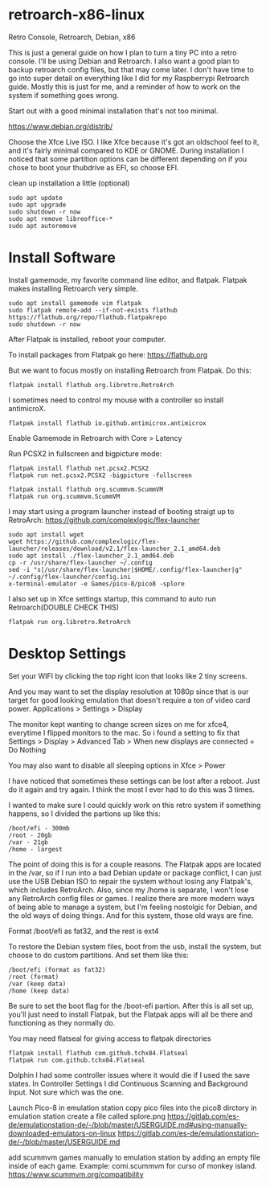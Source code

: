 # retroarch-x86-linux
Retro Console, Retroarch, Debian, x86

This is just a general guide on how I plan to turn a tiny PC into a retro console.  I'll be using Debian and Retroarch.  I also want a good plan to backup retroarch config files, but that may come later.  I don't have time to go into super detail on everything like I did for my Raspberrypi Retroarch guide.  Mostly this is just for me, and a reminder of how to work on the system if something goes wrong.

Start out with a good minimal installation that's not too minimal. 

https://www.debian.org/distrib/

Choose the Xfce Live ISO.  I like Xfce because it's got an oldschool feel to it, and it's fairly minimal compared to KDE or GNOME.  During installation I noticed that some partition options can be different depending on if you chose to boot your thubdrive as EFI, so choose EFI.

clean up installation a little (optional)

```
sudo apt update
sudo apt upgrade
sudo shutdown -r now
sudo apt remove libreoffice-*
sudo apt autoremove
```
# Install Software
Install gamemode, my favorite command line editor, and flatpak.  Flatpak makes installing Retroarch very simple.
```
sudo apt install gamemode vim flatpak
sudo flatpak remote-add --if-not-exists flathub https://flathub.org/repo/flathub.flatpakrepo
sudo shutdown -r now
```

After Flatpak is installed, reboot your computer.

To install packages from Flatpak go here:
https://flathub.org


But we want to focus mostly on installing Retroarch from Flatpak.  Do this:
```
flatpak install flathub org.libretro.RetroArch
```
I sometimes need to control my mouse with a controller so install antimicroX.
```
flatpak install flathub io.github.antimicrox.antimicrox
```
Enable Gamemode in Retroarch with Core > Latency

Run PCSX2 in fullscreen and bigpicture mode:
```
flatpak install flathub net.pcsx2.PCSX2
flatpak run net.pcsx2.PCSX2 -bigpicture -fullscreen

flatpak install flathub org.scummvm.ScummVM
flatpak run org.scummvm.ScummVM
```

I may start using a program launcher instead of booting straigt up to RetroArch:
https://github.com/complexlogic/flex-launcher
```
sudo apt install wget
wget https://github.com/complexlogic/flex-launcher/releases/download/v2.1/flex-launcher_2.1_amd64.deb
sudo apt install ./flex-launcher_2.1_amd64.deb
cp -r /usr/share/flex-launcher ~/.config
sed -i "s|/usr/share/flex-launcher|$HOME/.config/flex-launcher|g" ~/.config/flex-launcher/config.ini
x-terminal-emulator -e Games/pico-8/pico8 -splore
```


I also set up in Xfce settings startup, this command to auto run Retroarch(DOUBLE CHECK THIS)
```
flatpak run org.libretro.RetroArch
```
# Desktop Settings

Set your WIFI by clicking the top right icon that looks like 2 tiny screens.

And you may want to set the display resolution at 1080p since that is our target for good looking emulation that doesn't require a ton of video card power.
Applications > Settings > Display

The monitor kept wanting to change screen sizes on me for xfce4, everytime I flipped monitors to the mac.  So i found a setting to fix that
Settings > Display > Advanced Tab > When new displays are connected = Do Nothing

You may also want to disable all sleeping options in Xfce > Power


I have noticed that sometimes these settings can be lost after a reboot.  Just do it again and try again.  I think the most I ever had to do this was 3 times.



I wanted to make sure I could quickly work on this retro system if something happens, so I divided the partions up like this:
```
/boot/efi - 300mb
/root - 20gb
/var - 21gb
/home - largest
```

The point of doing this is for a couple reasons.  The Flatpak apps are located in the /var, so if I run into a bad Debian update or package conflict, I can just use the USB Debian ISO to  repair the system without losing any Flatpak's, which includes RetroArch.  Also, since my /home is separate, I won't lose any RetroArch config files or games.  I realize there are more modern ways of being able to manage a system, but I'm feeling nostolgic for Debian, and the old ways of doing things.  And for this system, those old ways are fine.

Format /boot/efi as fat32, and the rest is ext4

To restore the Debian system files, boot from the usb, install the system, but choose to do custom partitions.  And set them like this:
```
/boot/efi (format as fat32)
/root (format)
/var (keep data)
/home (keep data)
```
Be sure to set the boot flag for the /boot-efi partion.  After this is all set up, you'll just need to install Flatpak, but the Flatpak apps will all be there and functioning as they normally do.


You may need flatseal for giving access to flatpak directories
```
flatpak install flathub com.github.tchx84.Flatseal
flatpak run com.github.tchx84.Flatseal
```


Dolphin
I had some controller issues where it would die if I used the save states.  In Controller Settings I did Continuous Scanning and Background Input.  Not sure which was the one.


Launch Pico-8 in emulation station
copy pico files into the pico8 dirctory in emulation station
create a file called splore.png
https://gitlab.com/es-de/emulationstation-de/-/blob/master/USERGUIDE.md#using-manually-downloaded-emulators-on-linux
https://gitlab.com/es-de/emulationstation-de/-/blob/master/USERGUIDE.md

add scummvm games manually to emulation station by adding an empty file inside of each game.  Example:
comi.scummvm for curso of monkey island.
https://www.scummvm.org/compatibility

